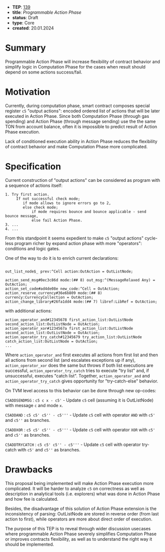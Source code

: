 - **TEP**: [139](https://github.com/ton-blockchain/TEPs/pull/139)
- **title**: *Programmable Action Phase*
- **status**: Draft
- **type**: Core
- **created**: 20.01.2024 

# Summary

Programmable Action Phase will increase flexibility of contract behavior and simplify logic in Computation Phase for the cases when result should depend on some actions success/fail.

# Motivation

Currently, during computation phase, smart contract composes special register `c5` "output actions": encoded ordered list of actions that will be later executed in Action Phase. Since both Computation Phase (through gas spending) and Action Phase (through message sending) use the the same TON from account balance, often it is impossible to predict result of Action Phase execution.

Lack of conditioned execution ability in Action Phase reduces the flexibility of contract behavior and make Computation Phase more complicated.

# Specification

Current construction of "output actions" can be considered as program with a sequence of actions itself:
```
1. Try first action.
     If not successful check mode;
        if mode allows to ignore errors go to 2, 
        else check mode;
            if mode requires bounce and bounce applicable - send bounce message, 
            else fail Action Phase.
3. ...
4. ...
```



From this standpoint it seems expedient to make `c5` "output actions" cycle-less program richer by expand action phase with more "operators": conditions and logic gates.


One of the way to do it is to enrich current declarations:
```

out_list_node$_ prev:^Cell action:OutAction = OutListNode;

action_send_msg#0ec3c86d mode:(## 8) out_msg:^(MessageRelaxed Any) = OutAction;
action_set_code#ad4de08e new_code:^Cell = OutAction;
action_reserve_currency#36e6b809 mode:(## 8) currency:CurrencyCollection = OutAction;
action_change_library#26fa1dd4 mode:(## 7) libref:LibRef = OutAction;
```

with additional actions:

```
action_operator_and#12345678 first_action_list:OutListNode second_action_list:OutListNode = OutAction;
action_operator_xor#1234567a first_action_list:OutListNode second_action_list:OutListNode = OutAction;
action_operator_try_catch#12345679 try_action_list:OutListNode catch_action_list:OutListNode = OutAction;
...
```

Where `action_operator_and` first executes all actions from first list and then all actions from second list (and escalates exceptions up if any), `action_operator_xor` does the same but throws if both list executions are successful, `action_operator_try_catch` tries to execute "try list" and, if unsuccessful, executes "catch list". Together, `action_operator_and` and `action_operator_try_catch` gives opportunity for "try-catch-else" behavior.




On TVM level access to this behavior can be done through new op-codes:

`C5ADDSENDMSG` : `c5 c x - c5'` - Update `c5` cell (assuming it is OutListNode) with message `c` and mode `x`.

`C5ADDAND` : `c5 c5' c5'' - c5'''` - Update `c5` cell with operator `AND` with `c5'` and `c5''` as branches.

`C5ADDXOR` : `c5 c5' c5'' - c5'''` - Update `c5` cell with operator `XOR` with `c5'` and `c5''` as branches.

`C5ADDTRYCATCH` : `c5 c5' c5'' - c5'''` - Update `c5` cell with operator try-catch  with `c5'` and `c5''` as branches.


# Drawbacks

This proposal being implemented will make Action Phase execution more complicated. It will be harder to analyze `c5` on correctness as well as description in analytical tools (i.e. explorers) what was done in Action Phase and how fee is calculated.

Besides, the disadvantage of this solution of Action Phase extension is the inconsistency of parsing: OutListNode are stored in reverse order (from last action to first), while operators are more about direct order of execution.

The purpose of this TEP is to reveal through wider discussion usecases where programmable Action Phase severely simplifies Computation Phase or improves contracts flexibility, as well as to understand the right way it should be implemented.

